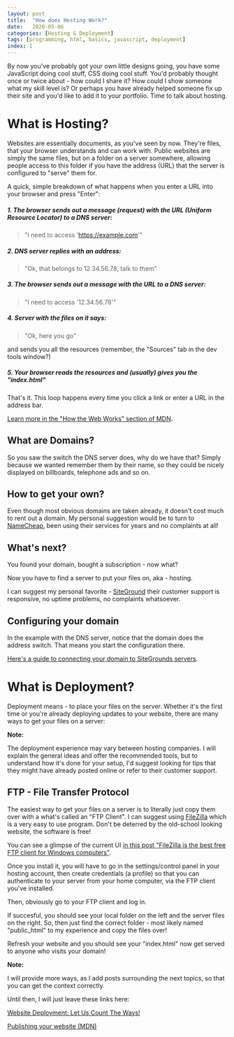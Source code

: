 ```yaml
---
layout: post
title:  "How does Hosting Work?"
date:   2020-05-06
categories: [Hosting & Deployment]
tags: [programming, html, basics, javascript, deployment]
index: 1
---
```


By now you've probably got your own little designs going, you have some JavaScript doing cool stuff, CSS doing cool stuff. You'd probably thought once or twice about - how could I share it? How could I show someone what my skill level is? Or perhaps you have already helped someone fix up their site and you'd like to add it to your portfolio. Time to talk about hosting.

# What is Hosting?

Websites are essentially documents, as you've seen by now. They're files, that your browser understands and can work with. Public websites are simply the same files, but on a folder on a server somewhere, allowing people access to this folder if you have the address (URL) that the server is configured to "serve" them for.

A quick, simple breakdown of what happens when you enter a URL into your browser and press "Enter":

##### 1. The browser sends out a message (request) with the URL (Uniform Resource Locator) to a DNS server:
>"I need to access 'https://example.com'"

##### 2. DNS server replies with an address:
>"Ok, that belongs to 12.34.56.78, talk to them"

##### 3. The browser sends out a message with the URL to a DNS server:
>"I need to access '12.34.56.78'"

##### 4. Server with the files on it says:
>"Ok, here you go"

and sends you all the resources (remember, the "Sources" tab in the dev tools window?)
##### 5. Your browser reads the resources and (usually) gives you the "index.html" 

That's it. This loop happens every time you click a link or enter a URL in the address bar.

[Learn more in the "How the Web Works" section of MDN](https://developer.mozilla.org/en-US/docs/Learn/Getting_started_with_the_web/How_the_Web_works).

## What are Domains?

So you saw the switch the DNS server does, why do we have that? Simply because we wanted remember them by their name, so they could be nicely displayed on billboards, telephone ads and so on. 

## How to get your own?

Even though most obvious domains are taken already, it doesn't cost much to rent out a domain. My personal suggestion would be to turn to [NameCheap](https://namecheap.com), been using their services for years and no complaints at all!

## What's next?

You found your domain, bought a subscription - now what? 

Now you have to find a server to put your files on, aka - hosting.

I can suggest my personal favorite - [SiteGround](https://www.siteground.com/web-hosting.htm) their customer support is responsive, no uptime problems, no complaints whatsoever.

## Configuring your domain

In the example with the DNS server, notice that the domain does the address switch. That means you start the configuration there. 

[Here's a guide to connecting your domain to SiteGrounds servers](https://www.siteground.com/kb/point-website-domain-siteground/).

# What is Deployment?

Deployment means - to place your files on the server. Whether it's the first time or you're already deploying updates to your website, there are many ways to get your files on a server:

**Note:**

The deployment experience may vary between hosting companies. I will explain the general ideas and offer the recommended tools, but to understand how it's done for your setup, I'd suggest looking for tips that they might have already posted online or refer to their customer support.

## FTP - File Transfer Protocol

The easiest way to get your files on a server is to literally just copy them over with a what's called an "FTP Client". I can suggest using [FileZilla](https://filezilla-project.org/) which is a very easy to use program. Don't be deterred by the old-school looking website, the software is free! 

You can see a glimpse of the current UI [in this post "FileZilla is the best free FTP client for Windows computers"](https://www.thewindowsclub.com/filezilla-ftp-client-for-windows).

Once you install it, you will have to go in the settings/control panel in your hosting account, then create credentials (a profile) so that you can authenticate to your server from your home computer, via the FTP client you've installed.

Then, obviously go to your FTP client and log in.

If succesful, you should see your local folder on the left and the server files on the right. So, then just find the correct folder - most likely named "public_html" to my experience and copy the files over! 

Refresh your website and you should see your "index.html" now get served to anyone who visits your domain!

**Note:**

I will provide more ways, as I add posts surrounding the next topics, so that you can get the context correctly. 

Until then, I will just leave these links here:

[Website Deployment: Let Us Count The Ways!](https://css-tricks.com/deployment/)

[Publishing your website (MDN)](https://developer.mozilla.org/en-US/docs/Learn/Getting_started_with_the_web/Publishing_your_website)